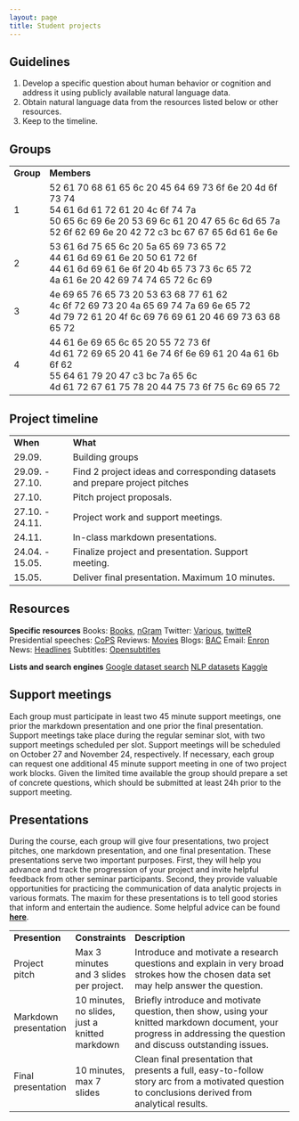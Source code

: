 ```yaml
---
layout: page
title: Student projects
---
```


## Guidelines

1. Develop a specific question about human behavior or cognition and address it using publicly available natural language data.
2. Obtain natural language data from the resources listed below or other resources.
3. Keep to the timeline.

## Groups

<table cellspacing="0" cellpadding="0">
  <tr>
    <td><b>Group</b></td>
    <td><b>Members</b></td>
  </tr>
  <tr>
    <td>1</td>
    <td>52 61 70 68 61 65 6c 20 45 64 69 73 6f 6e 20 4d 6f 73 74<br>54 61 6d 61 72 61 20 4c 6f 74 7a<br>50 65 6c 69 6e 20 53 69 6c 61 20 47 65 6c 6d 65 7a<br>52 6f 62 69 6e 20 42 72 c3 bc 67 67 65 6d 61 6e 6e<br></td>
  </tr>
  <tr>
    <td>2</td>
    <td>53 61 6d 75 65 6c 20 5a 65 69 73 65 72<br>44 61 6d 69 61 6e 20 50 61 72 6f<br>44 61 6d 69 61 6e 6f 20 4b 65 73 73 6c 65 72<br>4a 61 6e 20 42 69 74 74 65 72 6c 69<br></td>
  </tr>
  <tr>
    <td>3</td>
    <td>4e 69 65 76 65 73 20 53 63 68 77 61 62<br>4c 6f 72 69 73 20 4a 65 69 74 7a 69 6e 65 72<br>4d 79 72 61 20 4f 6c 69 76 69 61 20 46 69 73 63 68 65 72<br></td>
  </tr>
  <tr>
    <td>4</td>
    <td>44 61 6e 69 65 6c 65 20 55 72 73 6f<br>4d 61 72 69 65 20 41 6e 74 6f 6e 69 61 20 4a 61 6b 6f 62<br>55 64 61 79 20 47 c3 bc 7a 65 6c<br>4d 61 72 67 61 75 78 20 44 75 73 6f 75 6c 69 65 72<br></td>
  </tr>
</table>

## Project timeline

<table cellspacing="0" cellpadding="0">
  <tr>
    <td ><b>When</b></td>
    <td ><b>What</b></td>
  </tr>
  <tr>
    <td >29.09.</td>
    <td>Building groups</td>
  </tr>
  <tr>
    <td >29.09. - 27.10.</td>
    <td>Find 2 project ideas and corresponding datasets and prepare project pitches</td>
  </tr>
  <tr>
    <td >27.10.</td>
    <td>Pitch project proposals.</td>
  </tr>
  <tr>
    <td >27.10. - 24.11.</td>
    <td>Project work and support meetings.</td>
  </tr>
  <tr>
    <td >24.11.</td>
    <td>In-class markdown presentations.</td>
  </tr>
  <tr>
    <td >24.04. - 15.05.</td>
    <td>Finalize project and presentation. Support meeting.</td>
  </tr>
  <tr>
    <td >15.05.</td>
    <td>Deliver final presentation. Maximum 10 minutes. </td>
  </tr>
</table>

## Resources

<b>Specific resources</b>
Books: <a href="http://www.gutenberg.org/">Books</a>, <a href="https://github.com/seancarmody/ngramr">nGram</a>
Twitter: <a href="https://www.figure-eight.com/data-for-everyone/">Various</a>, <a href="http://geoffjentry.hexdump.org/twitteR.pdf">twitteR</a>
Presidential speeches: <a href="http://www.thegrammarlab.com/?nor-portfolio=corpus-of-presidential-speeches-cops-and-a-clintontrump-corpus">CoPS</a>
Reviews: <a href="http://ai.stanford.edu/~amaas/data/sentiment/">Movies</a>
Blogs: <a href="http://u.cs.biu.ac.il/~koppel/BlogCorpus.htm">BAC</a>
Email: <a href="https://www.cs.cmu.edu/~./enron/">Enron</a>
News: <a href="https://www.kaggle.com/therohk/million-headlines">Headlines</a>
Subtitles: <a href="https://www.opensubtitles.org/de">Opensubtitles</a>

<b>Lists and search engines</b>
<a href="https://datasetsearch.research.google.com/">Google dataset search</a>
<a href="https://github.com/niderhoff/nlp-datasets">NLP datasets</a>
<a href="https://www.kaggle.com/">Kaggle</a>

## Support meetings

Each group must participate in least two 45 minute support meetings, one prior the markdown presentation and one prior the final presentation. Support meetings take place during the regular seminar slot, with two support meetings scheduled per slot. Support meetings will be scheduled on October 27 and November 24, respectively. If necessary, each group can request one additional 45 minute support meeting in one of two project work blocks. Given the limited time available the group should prepare a set of concrete questions, which should be submitted at least 24h prior to the support meeting.    

## Presentations

During the course, each group will give four presentations, two project pitches, one markdown presentation, and one final presentation. These presentations serve two important purposes. First, they will help you advance and track the progression of your project and invite helpful feedback from other seminar participants. Second, they provide valuable opportunities for practicing the communication of data analytic projects in various formats. The maxim for these presentations is to tell good stories that inform and entertain the audience. Some helpful advice can be found <a href="http://www.podiumwisdom.com/blog/2015/11/15/4-tips-best-science-communicators"><b>here</b></a>.

<table cellspacing="0" cellpadding="0">
  <col width=20%>
  <col width=5%>
  <col width=75%>
  <tr>
    <td><b>Presention</b></td>
    <td><b>Constraints</b></td>
    <td><b>Description</b></td>
  </tr>
  <tr></tr>
  <tr>
    <td>Project pitch</td>
    <td>Max 3 minutes and 3 slides per project.</td>
    <td>Introduce and motivate a research questions and explain in very broad strokes how the chosen data set may help answer the question.</td>
  </tr>
  <tr></tr>
  <tr>
    <td>Markdown presentation</td>
    <td>10 minutes, no slides, just a knitted markdown</td>
    <td>Briefly introduce and motivate question, then show, using your knitted markdown document, your progress in addressing the question and discuss outstanding issues.</td>
  </tr>
  <tr></tr>
  <tr>
    <td>Final presentation</td>
    <td>10 minutes, max 7 slides</td>
    <td>Clean final presentation that presents a full, easy-to-follow story arc from a motivated question to conclusions derived from analytical results.</td>
  </tr>
</table>

